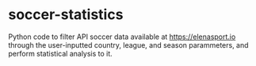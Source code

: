 # soccer-statistics
Python code to filter API soccer data available at https://elenasport.io through the user-inputted country, league, and season parammeters, and perform statistical analysis to it.
